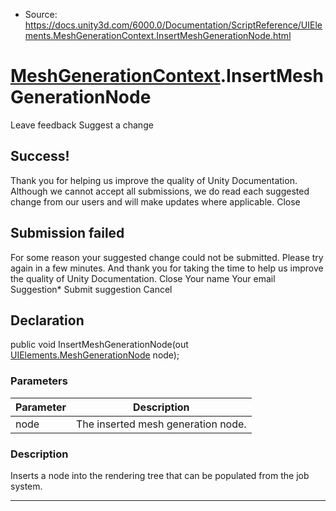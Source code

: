 * Source: https://docs.unity3d.com/6000.0/Documentation/ScriptReference/UIElements.MeshGenerationContext.InsertMeshGenerationNode.html

#  [MeshGenerationContext](https://docs.unity3d.com/6000.0/Documentation/ScriptReference/UIElements.MeshGenerationContext.html).InsertMeshGenerationNode
Leave feedback
Suggest a change
## Success!
Thank you for helping us improve the quality of Unity Documentation. Although we cannot accept all submissions, we do read each suggested change from our users and will make updates where applicable.
Close
## Submission failed
For some reason your suggested change could not be submitted. Please <a>try again</a> in a few minutes. And thank you for taking the time to help us improve the quality of Unity Documentation.
Close
Your name Your email Suggestion* Submit suggestion
Cancel
## Declaration
public void InsertMeshGenerationNode(out [UIElements.MeshGenerationNode](https://docs.unity3d.com/6000.0/Documentation/ScriptReference/UIElements.MeshGenerationNode.html) node); 
### Parameters
Parameter | Description  
---|---  
node | The inserted mesh generation node.  
### Description
Inserts a node into the rendering tree that can be populated from the job system. 
* * *
